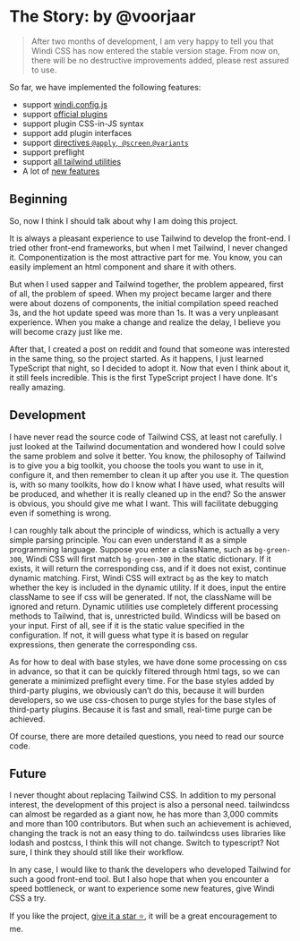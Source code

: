 [Windi CSS]: https://github.com/windicss/windicss

# The Story: by @voorjaar

> After two months of development, I am very happy to tell you that Windi CSS has now entered the stable version stage. From now on, there will be no destructive improvements added, please rest assured to use.

So far, we have implemented the following features:

- support [windi.config.js](/guide/configuration)
- support [official plugins](/guide/plugins/)
- support plugin CSS-in-JS syntax
- support add plugin interfaces
- support [directives `@apply`,` @screen`,`@variants`](/guide/directives)
- support preflight
- support [all tailwind utilities](/utilities/)
- A lot of [new features](/guide/introduction)

## Beginning

So, now I think I should talk about why I am doing this project.

It is always a pleasant experience to use Tailwind to develop the front-end. I tried other front-end frameworks, but when I met Tailwind, I never changed it. Componentization is the most attractive part for me. You know, you can easily implement an html component and share it with others.

But when I used sapper and Tailwind together, the problem appeared, first of all, the problem of speed. When my project became larger and there were about dozens of components, the initial compilation speed reached 3s, and the hot update speed was more than 1s. It was a very unpleasant experience. When you make a change and realize the delay, I believe you will become crazy just like me.

After that, I created a post on reddit and found that someone was interested in the same thing, so the project started. As it happens, I just learned TypeScript that night, so I decided to adopt it. Now that even I think about it, it still feels incredible. This is the first TypeScript project I have done. It's really amazing.

## Development

I have never read the source code of Tailwind CSS, at least not carefully. I just looked at the Tailwind documentation and wondered how I could solve the same problem and solve it better. You know, the philosophy of Tailwind is to give you a big toolkit, you choose the tools you want to use in it, configure it, and then remember to clean it up after you use it. The question is, with so many toolkits, how do I know what I have used, what results will be produced, and whether it is really cleaned up in the end? So the answer is obvious, you should give me what I want. This will facilitate debugging even if something is wrong.

I can roughly talk about the principle of windicss, which is actually a very simple parsing principle. You can even understand it as a simple programming language. Suppose you enter a className, such as `bg-green-300`, Windi CSS will first match `bg-green-300` in the static dictionary. If it exists, it will return the corresponding css, and if it does not exist, continue dynamic matching. First, Windi CSS will extract `bg` as the key to match whether the key is included in the dynamic utility. If it does, input the entire className to see if css will be generated. If not, the className will be ignored and return. Dynamic utilities use completely different processing methods to Tailwind, that is, unrestricted build. Windicss will be based on your input. First of all, see if it is the static value specified in the configuration. If not, it will guess what type it is based on regular expressions, then generate the corresponding css.

As for how to deal with base styles, we have done some processing on css in advance, so that it can be quickly filtered through html tags, so we can generate a minimized preflight every time. For the base styles added by third-party plugins, we obviously can’t do this, because it will burden developers, so we use css-chosen to purge styles for the base styles of third-party plugins. Because it is fast and small, real-time purge can be achieved.

Of course, there are more detailed questions, you need to read our source code.

## Future

I never thought about replacing Tailwind CSS. In addition to my personal interest, the development of this project is also a personal need. tailwindcss can almost be regarded as a giant now, he has  more than 3,000 commits and more than 100 contributors. But when such an achievement is achieved, changing the track is not an easy thing to do. tailwindcss uses libraries like lodash and postcss, I think this will not change. Switch to typescript? Not sure, I think they should still like their workflow.

In any case, I would like to thank the developers who developed Tailwind for such a good front-end tool. But I also hope that when you encounter a speed bottleneck, or want to experience some new features, give Windi CSS a try.

If you like the project, [give it a star ⭐️][Windi CSS], it will be a great encouragement to me.

